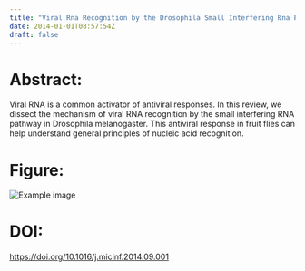```yaml
---
title: "Viral Rna Recognition by the Drosophila Small Interfering Rna Pathway (Microbes and Infection - 2014)"
date: 2014-01-01T08:57:54Z
draft: false
---
```


# Abstract:
Viral RNA is a common activator of antiviral responses. In this review, we dissect the mechanism of viral RNA recognition by the small interfering RNA pathway in Drosophila melanogaster. This antiviral response in fruit flies can help understand general principles of nucleic acid recognition.

# Figure:
![Example image](/images/papers/paper2.jpg)

# DOI:
https://doi.org/10.1016/j.micinf.2014.09.001
